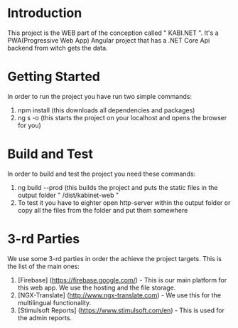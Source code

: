 # Introduction 
This project is the WEB part of the conception called " KABI.NET ".
It's a PWA(Progressive Web App) Angular project that has a .NET Core Api backend from witch gets the data.

# Getting Started
In order to run the project you have run two simple commands:
1. npm install (this downloads all dependencies and packages)
2. ng s -o (this starts the project on your localhost and opens the browser for you)

# Build and Test
In order to build and test the project you need these commands:
1. ng build --prod (this builds the project and puts the static files in the output folder " /dist/kabinet-web "
2. To test it you have to eighter open http-server within the output folder or copy all the files from the folder and put them somewhere

# 3-rd Parties
We use some 3-rd parties in order the achieve the project targets.
This is the list of the main ones:
1. [Firebase] (https://firebase.google.com/) - This is our main platform for this web app. We use the hosting and the file storage.
2. [NGX-Translate] (http://www.ngx-translate.com) - We use this for the multilingual functionality.
3. [Stimulsoft Reports] (https://www.stimulsoft.com/en) - This is used for the admin reports.